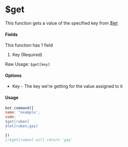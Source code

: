 # $get

This function gets a value of the specified key from [$let](usdlet.md)

#### Fields

This function has 1 field

1. Key (Required)

Raw Usage: `$get[key]`

#### Options

* Key - The key we're getting for the value assigned to it

#### Usage

```javascript
bot.command({
name: "example',
code: `
$get[ruben]
$let[ruben;gay]
`
})
//$get[ruben] will return 'gay'
```
